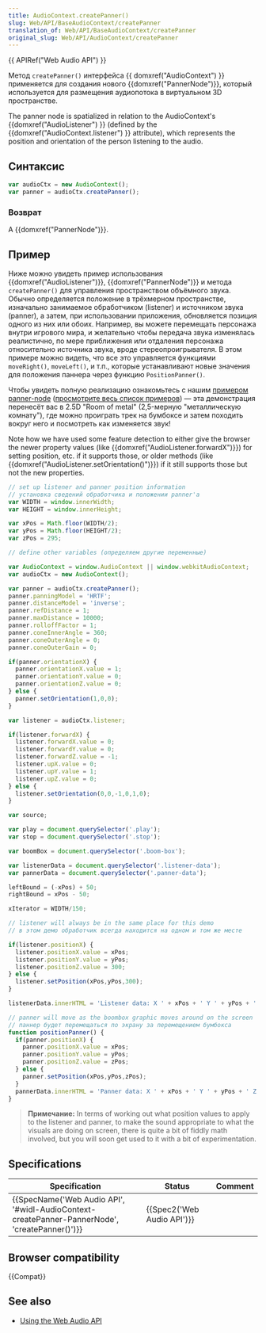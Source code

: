 ```yaml
---
title: AudioContext.createPanner()
slug: Web/API/BaseAudioContext/createPanner
translation_of: Web/API/BaseAudioContext/createPanner
original_slug: Web/API/AudioContext/createPanner
---
```


{{ APIRef("Web Audio API") }}

Метод `createPanner()` интерфейса {{ domxref("AudioContext") }} применяется для создания нового {{domxref("PannerNode")}}, который используется для размещения аудиопотока в виртуальном 3D пространстве.

The panner node is spatialized in relation to the AudioContext's {{domxref("AudioListener") }} (defined by the {{domxref("AudioContext.listener") }} attribute), which represents the position and orientation of the person listening to the audio.

## Синтаксис

```js
var audioCtx = new AudioContext();
var panner = audioCtx.createPanner();
```

### Возврат

A {{domxref("PannerNode")}}.

## Пример

Ниже можно увидеть пример использования {{domxref("AudioListener")}}, {{domxref("PannerNode")}} и метода `createPanner()` для управления пространством объёмного звука. Обычно определяется положение в трёхмерном пространстве, изначально занимаемое обработчиком (listener) и источником звука (panner), а затем, при использовании приложения, обновляется позиция одного из них или обоих. Например, вы можете перемещать персонажа внутри игрового мира, и желательно чтобы передача звука изменялась реалистично, по мере приближения или отдаления персонажа относительно источника звука, вроде стереопроигрывателя. В этом примере можно видеть, что все это управляется функциями `moveRight()`, `moveLeft()`, и т.п., которые устанавливают новые значения для положения паннера через функцию `PositionPanner()`.

Чтобы увидеть полную реализацию ознакомьтесь с нашим [примером panner-node](https://mdn.github.io/webaudio-examples/panner-node/) ([просмотрите весь список примеров](https://mdn.github.io/webaudio-examples/)) — эта демонстрация перенесёт вас в 2.5D "Room of metal" (2,5-мерную "металлическую комнату"), где можно проиграть трек на бумбоксе и затем походить вокруг него и посмотреть как изменяется звук!

Note how we have used some feature detection to either give the browser the newer property values (like {{domxref("AudioListener.forwardX")}}) for setting position, etc. if it supports those, or older methods (like {{domxref("AudioListener.setOrientation()")}}) if it still supports those but not the new properties.

```js
// set up listener and panner position information
// установка сведений обработчика и положении panner'а
var WIDTH = window.innerWidth;
var HEIGHT = window.innerHeight;

var xPos = Math.floor(WIDTH/2);
var yPos = Math.floor(HEIGHT/2);
var zPos = 295;

// define other variables (определяем другие переменные)

var AudioContext = window.AudioContext || window.webkitAudioContext;
var audioCtx = new AudioContext();

var panner = audioCtx.createPanner();
panner.panningModel = 'HRTF';
panner.distanceModel = 'inverse';
panner.refDistance = 1;
panner.maxDistance = 10000;
panner.rolloffFactor = 1;
panner.coneInnerAngle = 360;
panner.coneOuterAngle = 0;
panner.coneOuterGain = 0;

if(panner.orientationX) {
  panner.orientationX.value = 1;
  panner.orientationY.value = 0;
  panner.orientationZ.value = 0;
} else {
  panner.setOrientation(1,0,0);
}

var listener = audioCtx.listener;

if(listener.forwardX) {
  listener.forwardX.value = 0;
  listener.forwardY.value = 0;
  listener.forwardZ.value = -1;
  listener.upX.value = 0;
  listener.upY.value = 1;
  listener.upZ.value = 0;
} else {
  listener.setOrientation(0,0,-1,0,1,0);
}

var source;

var play = document.querySelector('.play');
var stop = document.querySelector('.stop');

var boomBox = document.querySelector('.boom-box');

var listenerData = document.querySelector('.listener-data');
var pannerData = document.querySelector('.panner-data');

leftBound = (-xPos) + 50;
rightBound = xPos - 50;

xIterator = WIDTH/150;

// listener will always be in the same place for this demo
// в этом демо обработчик всегда находится на одном и том же месте

if(listener.positionX) {
  listener.positionX.value = xPos;
  listener.positionY.value = yPos;
  listener.positionZ.value = 300;
} else {
  listener.setPosition(xPos,yPos,300);
}

listenerData.innerHTML = 'Listener data: X ' + xPos + ' Y ' + yPos + ' Z ' + 300;

// panner will move as the boombox graphic moves around on the screen
// паннер будет перемещаться по экрану за перемещением бумбокса
function positionPanner() {
  if(panner.positionX) {
    panner.positionX.value = xPos;
    panner.positionY.value = yPos;
    panner.positionZ.value = zPos;
  } else {
    panner.setPosition(xPos,yPos,zPos);
  }
  pannerData.innerHTML = 'Panner data: X ' + xPos + ' Y ' + yPos + ' Z ' + zPos;
}
```

> **Примечание:** In terms of working out what position values to apply to the listener and panner, to make the sound appropriate to what the visuals are doing on screen, there is quite a bit of fiddly math involved, but you will soon get used to it with a bit of experimentation.

## Specifications

| Specification                                                                                                                | Status                               | Comment |
| ---------------------------------------------------------------------------------------------------------------------------- | ------------------------------------ | ------- |
| {{SpecName('Web Audio API', '#widl-AudioContext-createPanner-PannerNode', 'createPanner()')}} | {{Spec2('Web Audio API')}} |         |

## Browser compatibility

{{Compat}}

## See also

- [Using the Web Audio API](/ru/docs/Web_Audio_API/Using_Web_Audio_API)
